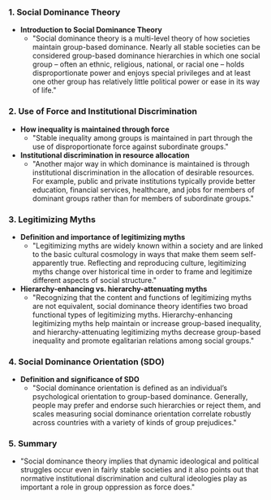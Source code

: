 ### 1. Social Dominance Theory

- **Introduction to Social Dominance Theory**
  - "Social dominance theory is a multi-level theory of how societies maintain group-based dominance. Nearly all stable societies can be considered group-based dominance hierarchies in which one social group – often an ethnic, religious, national, or racial one – holds disproportionate power and enjoys special privileges and at least one other group has relatively little political power or ease in its way of life."

### 2. Use of Force and Institutional Discrimination

- **How inequality is maintained through force**
  - "Stable inequality among groups is maintained in part through the use of disproportionate force against subordinate groups."
- **Institutional discrimination in resource allocation**
  - "Another major way in which dominance is maintained is through institutional discrimination in the allocation of desirable resources. For example, public and private institutions typically provide better education, financial services, healthcare, and jobs for members of dominant groups rather than for members of subordinate groups."

### 3. Legitimizing Myths

- **Definition and importance of legitimizing myths**
  - "Legitimizing myths are widely known within a society and are linked to the basic cultural cosmology in ways that make them seem self-apparently true. Reflecting and reproducing culture, legitimizing myths change over historical time in order to frame and legitimize different aspects of social structure."
- **Hierarchy-enhancing vs. hierarchy-attenuating myths**
  - "Recognizing that the content and functions of legitimizing myths are not equivalent, social dominance theory identifies two broad functional types of legitimizing myths. Hierarchy-enhancing legitimizing myths help maintain or increase group-based inequality, and hierarchy-attenuating legitimizing myths decrease group-based inequality and promote egalitarian relations among social groups."

### 4. Social Dominance Orientation (SDO)

- **Definition and significance of SDO**
  - "Social dominance orientation is defined as an individual’s psychological orientation to group-based dominance. Generally, people may prefer and endorse such hierarchies or reject them, and scales measuring social dominance orientation correlate robustly across countries with a variety of kinds of group prejudices."

### 5. Summary

- "Social dominance theory implies that dynamic ideological and political struggles occur even in fairly stable societies and it also points out that normative institutional discrimination and cultural ideologies play as important a role in group oppression as force does."